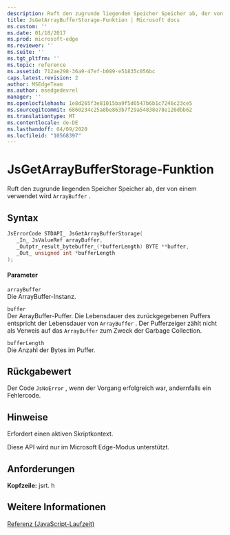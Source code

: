 ```yaml
---
description: Ruft den zugrunde liegenden Speicher Speicher ab, der von einem ArrayBuffer verwendet wird.
title: JsGetArrayBufferStorage-Funktion | Microsoft docs
ms.custom: ''
ms.date: 01/18/2017
ms.prod: microsoft-edge
ms.reviewer: ''
ms.suite: ''
ms.tgt_pltfrm: ''
ms.topic: reference
ms.assetid: 712ae298-36a9-47ef-b089-e51835c056bc
caps.latest.revision: 2
author: MSEdgeTeam
ms.author: msedgedevrel
manager: ''
ms.openlocfilehash: 1e8d265f3e81015ba9f5d0547b6b1c7246c23ce5
ms.sourcegitcommit: 6860234c25a8be863b7f29a54838e78e120dbb62
ms.translationtype: MT
ms.contentlocale: de-DE
ms.lasthandoff: 04/09/2020
ms.locfileid: "10568397"
---
```

# JsGetArrayBufferStorage-Funktion
Ruft den zugrunde liegenden Speicher Speicher ab, der von einem verwendet wird `ArrayBuffer` .  
  
## Syntax  
  
```cpp  
JsErrorCode STDAPI_ JsGetArrayBufferStorage(  
   _In_ JsValueRef arrayBuffer,  
   _Outptr_result_bytebuffer_(*bufferLength) BYTE **buffer,  
   _Out_ unsigned int *bufferLength  
);  
```  
  
#### Parameter  
 `arrayBuffer`  
 Die ArrayBuffer-Instanz.  
  
 `buffer`  
 Der ArrayBuffer-Puffer. Die Lebensdauer des zurückgegebenen Puffers entspricht der Lebensdauer von `ArrayBuffer` . Der Pufferzeiger zählt nicht als Verweis auf das `ArrayBuffer` zum Zweck der Garbage Collection.  
  
 `bufferLength`  
 Die Anzahl der Bytes im Puffer.  
  
## Rückgabewert  
 Der Code `JsNoError` , wenn der Vorgang erfolgreich war, andernfalls ein Fehlercode.  
  
## Hinweise  
 Erfordert einen aktiven Skriptkontext.  
  
 Diese API wird nur im Microsoft Edge-Modus unterstützt.  
  
## Anforderungen  
 **Kopfzeile:** jsrt. h  
  
## Weitere Informationen  
 [Referenz (JavaScript-Laufzeit)](../chakra-hosting/reference-javascript-runtime.md)
